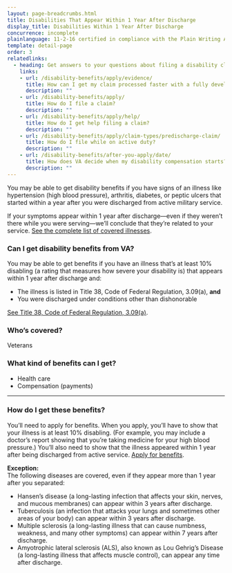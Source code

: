 ```yaml
---
layout: page-breadcrumbs.html
title: Disabilities That Appear Within 1 Year After Discharge
display_title: Disabilities Within 1 Year After Discharge
concurrence: incomplete
plainlanguage: 11-2-16 certified in compliance with the Plain Writing Act
template: detail-page
order: 3
relatedlinks:
  - heading: Get answers to your questions about filing a disability claim
    links:
    - url: /disability-benefits/apply/evidence/
      title: How can I get my claim processed faster with a fully developed claim?
      description: ""
    - url: /disability-benefits/apply/
      title: How do I file a claim?
      description: ""
    - url: /disability-benefits/apply/help/
      title: How do I get help filing a claim?
      description: ""
    - url: /disability-benefits/apply/claim-types/predischarge-claim/
      title: How do I file while on active duty?
      description: ""
    - url: /disability-benefits/after-you-apply/date/
      title: How does VA decide when my disability compensation starts?
      description: ""
---
```


<div class="va-introtext">

You may be able to get disability benefits if you have signs of an illness like hypertension (high blood pressure), arthritis, diabetes, or peptic ulcers that started within a year after you were discharged from active military service.


If your symptoms appear within 1 year after discharge—even if they weren’t there while you were serving—we’ll conclude that they’re related to your service. [See the complete list of covered illnesses](http://www.benefits.va.gov/warms/docs/regs/38CFR/BOOKB/PART3/S3_309.doc).

</div>

<div class="feature" markdown="1">

### Can I get disability benefits from VA?

You may be able to get benefits if you have an illness that’s at least 10% disabling (a rating that measures how severe your disability is) that appears within 1 year after discharge and:
  -	The illness is listed in Title 38, Code of Federal Regulation, 3.09(a), **and**
  -	You were discharged under conditions other than dishonorable

[See Title 38, Code of Federal Regulation, 3.09(a)](http://www.benefits.va.gov/warms/docs/regs/38CFR/BOOKB/PART3/S3_309.doc).

### Who’s covered?
Veterans
</div>

### What kind of benefits can I get?

-	Health care
- Compensation (payments)

-----

### How do I get these benefits?

You’ll need to apply for benefits. When you apply, you’ll have to show that your illness is at least 10% disabling. (For example, you may include a doctor’s report showing that you’re taking medicine for your high blood pressure.) You’ll also need to show that the illness appeared within 1 year after being discharged from active service. [Apply for benefits](https://www.ebenefits.va.gov/ebenefits/about/feature?feature=disability-compensation).

**Exception:**<br>
The following diseases are covered, even if they appear more than 1 year after you separated: 


-	Hansen&#8217;s disease (a long-lasting infection that affects your skin, nerves, and mucous membranes) can appear within 3 years after discharge.
-	Tuberculosis (an infection that attacks your lungs and sometimes other areas of your body) can appear within 3 years after discharge.
-	Multiple sclerosis (a long-lasting illness that can cause numbness, weakness, and many other symptoms) can appear within 7 years after discharge.
-	Amyotrophic lateral sclerosis (ALS), also known as Lou Gehrig’s Disease (a long-lasting illness that affects muscle control), can appear any time after discharge.
